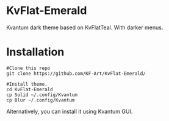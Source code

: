# KvFlat-Emerald
Kvantum dark theme based on KvFlatTeal. With darker menus.

<H1>Installation</H1>
  
    #Clone this repo
    git clone https://github.com/KF-Art/KvFlat-Emerald/
  
    #Install theme.
    cd KvFlat-Emerald
    cp Solid ~/.config/Kvantum
    cp Blur ~/.config/Kvantum
  
Alternatively, you can install it using Kvantum GUI.
